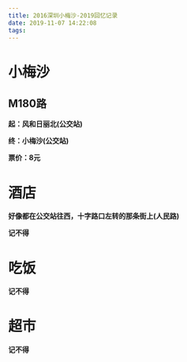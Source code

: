 ```yaml
---
title: 2016深圳小梅沙-2019回忆记录
date: 2019-11-07 14:22:08
tags:
---
```


# 小梅沙

## M180路

**起：风和日丽北(公交站)**

**终：小梅沙(公交站)**

**票价：8元**

# 酒店

**好像都在公交站往西，十字路口左转的那条街上(人民路)**

**记不得**

# 吃饭

**记不得**

# 超市

**记不得**
